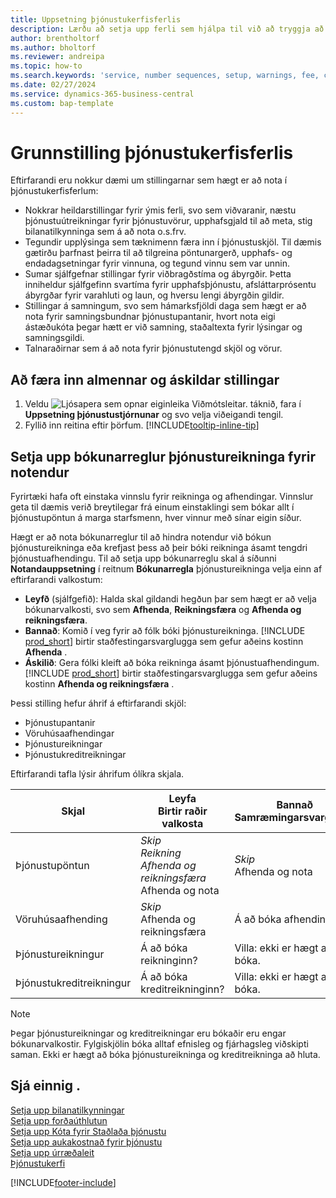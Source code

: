 ```yaml
---
title: Uppsetning þjónustukerfisferlis
description: Lærðu að setja upp ferli sem hjálpa til við að tryggja að viðskiptamenn séu ánægðir með þjónustu þína.
author: brentholtorf
ms.author: bholtorf
ms.reviewer: andreipa
ms.topic: how-to
ms.search.keywords: 'service, number sequences, setup, warnings, fee, contracts, warranties'
ms.date: 02/27/2024
ms.service: dynamics-365-business-central
ms.custom: bap-template
---
```


# <a name="configure-service-management-processes"></a>Grunnstilling þjónustukerfisferlis

Eftirfarandi eru nokkur dæmi um stillingarnar sem hægt er að nota í þjónustukerfisferlum:  
  
* Nokkrar heildarstillingar fyrir ýmis ferli, svo sem viðvaranir, næstu þjónustuútreikningar fyrir þjónustuvörur, upphafsgjald til að meta, stig bilanatilkynninga sem á að nota o.s.frv.  
* Tegundir upplýsinga sem tæknimenn færa inn í þjónustuskjöl. Til dæmis gætirðu þarfnast þeirra til að tilgreina pöntunargerð, upphafs- og endadagsetningar fyrir vinnuna, og tegund vinnu sem var unnin.  
* Sumar sjálfgefnar stillingar fyrir viðbragðstíma og ábyrgðir. Þetta inniheldur sjálfgefinn svartíma fyrir upphafsþjónustu, afsláttarprósentu ábyrgðar fyrir varahluti og laun, og hversu lengi ábyrgðin gildir.  
* Stillingar á samningum, svo sem hámarksfjöldi daga sem hægt er að nota fyrir samningsbundnar þjónustupantanir, hvort nota eigi ástæðukóta þegar hætt er við samning, staðaltexta fyrir lýsingar og samningsgildi.  
* Talnaraðirnar sem á að nota fyrir þjónustutengd skjöl og vörur.  

## <a name="to-enter-general-and-mandatory-settings"></a>Að færa inn almennar og áskildar stillingar

1. Veldu ![Ljósapera sem opnar eiginleika Viðmótsleitar.](media/ui-search/search_small.png "Segðu mér hvað þú vilt gera") táknið, fara í **Uppsetning þjónustustjórnunar** og svo velja viðeigandi tengil.
2. Fyllið inn reitina eftir þörfum. [!INCLUDE[tooltip-inline-tip](includes/tooltip-inline-tip_md.md)]  

## <a name="set-up-service-invoice-posting-policies-for-users"></a>Setja upp bókunarreglur þjónustureikninga fyrir notendur

Fyrirtæki hafa oft einstaka vinnslu fyrir reikninga og afhendingar. Vinnslur geta til dæmis verið breytilegar frá einum einstaklingi sem bókar allt í þjónustupöntun á marga starfsmenn, hver vinnur með sínar eigin síður.

Hægt er að nota bókunarreglur til að hindra notendur við bókun þjónustureikninga eða krefjast þess að þeir bóki reikninga ásamt tengdri þjónustuafhendingu. Til að setja upp bókunarreglu skal á síðunni **Notandauppsetning** í reitnum **Bókunarregla** þjónustureikninga velja einn af eftirfarandi valkostum:

* **Leyfð** (sjálfgefið): Halda skal gildandi hegðun þar sem hægt er að velja bókunarvalkosti, svo sem **Afhenda**, **Reikningsfæra** og **Afhenda og reikningsfæra**.
* **Bannað**: Komið í veg fyrir að fólk bóki þjónustureikninga. [!INCLUDE [prod_short](includes/prod_short.md)] birtir staðfestingarsvarglugga sem gefur aðeins kostinn **Afhenda** .
* **Áskilið**: Gera fólki kleift að bóka reikninga ásamt þjónustuafhendingum. [!INCLUDE [prod_short](includes/prod_short.md)] birtir staðfestingarsvarglugga sem gefur aðeins kostinn **Afhenda og reikningsfæra** .

Þessi stilling hefur áhrif á eftirfarandi skjöl:

* Þjónustupantanir
* Vöruhúsaafhendingar
* Þjónustureikningar
* Þjónustukreditreikningar

Eftirfarandi tafla lýsir áhrifum ólíkra skjala.

|Skjal  |Leyfa<br>Birtir raðir valkosta   |Bannað<br>Samræmingarsvargluggi  |Áskilið<br>Staðfestingarsvargluggi  |
|---------|---------|---------|---------|
|Þjónustupöntun     | *Skip<br>*Reikning<br>* Afhenda og reikningsfæra<br>* Afhenda og nota         |*Skip<br>* Afhenda og nota  |Á að bóka afhendinguna og reikninginn?         |
|Vöruhúsaafhending     |*Skip<br>* Afhenda og reikningsfæra         |Á að bóka afhendinguna?         | Á að bóka afhendinguna og reikninginn?        |
|Þjónustureikningur     | Á að bóka reikninginn?         | Villa: ekki er hægt að bóka.       |Á að bóka reikninginn?         |
|Þjónustukreditreikningur     | Á að bóka kreditreikninginn?         | Villa: ekki er hægt að bóka.        |Á að bóka kreditreikninginn?         |

> [!NOTE]
> Þegar þjónustureikningar og kreditreikningar eru bókaðir eru engar bókunarvalkostir. Fylgiskjölin bóka alltaf efnisleg og fjárhagsleg viðskipti saman. Ekki er hægt að bóka þjónustureikninga og kreditreikninga að hluta.

## <a name="see-also"></a>Sjá einnig .

[Setja upp bilanatilkynningar](service-how-setup-fault-reporting.md)  
[Setja upp forðaúthlutun](service-how-setup-resource-allocation.md)  
[Setja upp Kóta fyrir Staðlaða þjónustu](service-how-setup-service-coding.md)  
[Setja upp aukakostnað fyrir þjónustu](service-how-setup-service-costs-pricing.md)  
[Setja upp úrræðaleit](service-how-setup-troubleshooting.md)  
[Þjónustukerfi](service-service.md)  


[!INCLUDE[footer-include](includes/footer-banner.md)]
